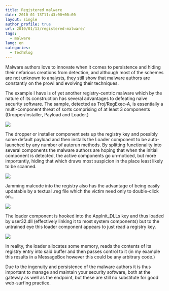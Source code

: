 ```yaml
---
title: Registered malware
date: 2010-01-13T11:43:00+00:00
layout: single
author_profile: true
url: 2010/01/13/registered-malware/
tags:
  - malware
lang: en
categories: 
  - TechBlog
---
```

Malware authors love to innovate when it comes to persistence and hiding their nefarious creations from detection, and although most of the schemes are not unknown to analysts, they still show that malware authors are constantly on the prowl and evolving their techniques.

The example I have is of yet another registry-centric malware which by the nature of its construction has several advantages to defeating naive security software. The sample, detected as Troj/RegExec-A, is essentially a multi-component threat of sorts comprising of at least 3 components (Dropper/installer, Payload and Loader.)

[![](http://1.bp.blogspot.com/_vaUVXcmC3OI/S02p-Jkla0I/AAAAAAAAAn8/OzaXpT4Lb3g/s640/regexec.png)](http://1.bp.blogspot.com/_vaUVXcmC3OI/S02p-Jkla0I/AAAAAAAAAn8/OzaXpT4Lb3g/s1600-h/regexec.png)

The dropper or installer component sets up the registry key and possibly some default payload and then installs the Loader component to be auto-launched by any number of autorun methods. By splitting functionality into several components the malware authors are hoping that when the initial component is detected, the active components go un-noticed, but more importantly, hiding that which draws most suspicion in the place least likely to be scanned.

[![](http://4.bp.blogspot.com/_vaUVXcmC3OI/S02p-rE-t4I/AAAAAAAAAoE/-XyreGKPedo/s640/regexeca1.png)](http://4.bp.blogspot.com/_vaUVXcmC3OI/S02p-rE-t4I/AAAAAAAAAoE/-XyreGKPedo/s1600-h/regexeca1.png)

Jamming malcode into the registry also has the advantage of being easily updatable by a textual .reg file which the victim need only to double-click on…

[![](http://2.bp.blogspot.com/_vaUVXcmC3OI/S02qAQI1GOI/AAAAAAAAAoU/4UuAgPPhsaQ/s640/regexeca3.png)](http://2.bp.blogspot.com/_vaUVXcmC3OI/S02qAQI1GOI/AAAAAAAAAoU/4UuAgPPhsaQ/s1600-h/regexeca3.png)

The loader component is hooked into the AppInit_DLLs key and thus loaded by user32.dll (effectively linking it to most system components) but to the untrained eye this loader component appears to just read a registry key.

[![](http://2.bp.blogspot.com/_vaUVXcmC3OI/S02p_ebR4hI/AAAAAAAAAoM/P7n3t9XbVPI/s640/regexeca2.png)](http://2.bp.blogspot.com/_vaUVXcmC3OI/S02p_ebR4hI/AAAAAAAAAoM/P7n3t9XbVPI/s1600-h/regexeca2.png)

In reality, the loader allocates some memory, reads the contents of its registry entry into said buffer and then passes control to it (in my example this results in a MessageBox however this could be any arbitrary code.)

Due to the ingenuity and persistence of the malware authors it is thus important to manage and maintain your security software, both at the gateway as well as the endpoint, but these are still no substitute for good web-surfing practice.